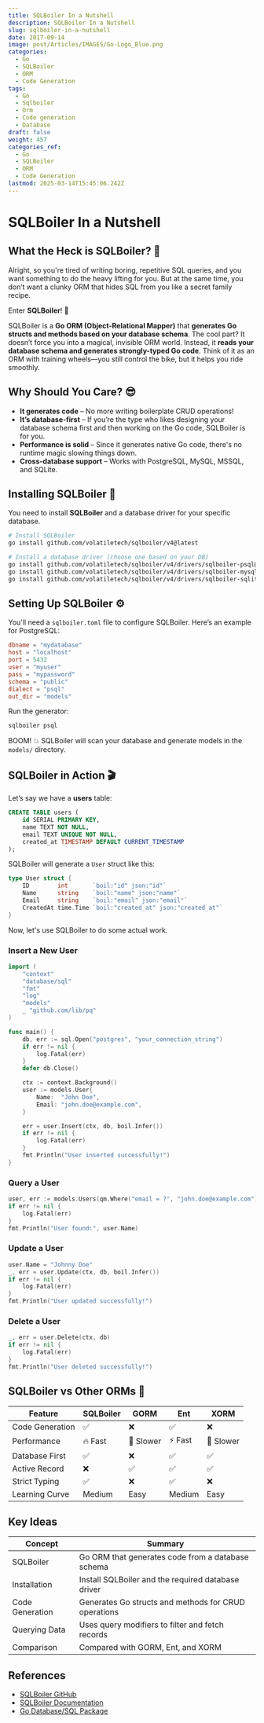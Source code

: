 ```yaml
---
title: SQLBoiler In a Nutshell
description: SQLBoiler In a Nutshell
slug: sqlboiler-in-a-nutshell
date: 2017-09-14
image: post/Articles/IMAGES/Go-Logo_Blue.png
categories:
  - Go
  - SQLBoiler
  - ORM
  - Code Generation
tags:
  - Go
  - Sqlboiler
  - Orm
  - Code generation
  - Database
draft: false
weight: 457
categories_ref:
  - Go
  - SQLBoiler
  - ORM
  - Code Generation
lastmod: 2025-03-14T15:45:06.242Z
---
```

# SQLBoiler In a Nutshell

## What the Heck is SQLBoiler? 🤔

Alright, so you're tired of writing boring, repetitive SQL queries, and you want something to do the heavy lifting for you. But at the same time, you don’t want a clunky ORM that hides SQL from you like a secret family recipe.

Enter **SQLBoiler**! 🎉

SQLBoiler is a **Go ORM (Object-Relational Mapper)** that **generates Go structs and methods based on your database schema**. The cool part? It doesn’t force you into a magical, invisible ORM world. Instead, it **reads your database schema and generates strongly-typed Go code**. Think of it as an ORM with training wheels—you still control the bike, but it helps you ride smoothly.

## Why Should You Care? 😎

* **It generates code** – No more writing boilerplate CRUD operations!
* **It’s database-first** – If you’re the type who likes designing your database schema first and then working on the Go code, SQLBoiler is for you.
* **Performance is solid** – Since it generates native Go code, there's no runtime magic slowing things down.
* **Cross-database support** – Works with PostgreSQL, MySQL, MSSQL, and SQLite.

## Installing SQLBoiler 🚀

You need to install **SQLBoiler** and a database driver for your specific database.

```sh
# Install SQLBoiler
go install github.com/volatiletech/sqlboiler/v4@latest

# Install a database driver (choose one based on your DB)
go install github.com/volatiletech/sqlboiler/v4/drivers/sqlboiler-psql@latest  # PostgreSQL
go install github.com/volatiletech/sqlboiler/v4/drivers/sqlboiler-mysql@latest  # MySQL
go install github.com/volatiletech/sqlboiler/v4/drivers/sqlboiler-sqlite3@latest  # SQLite
```

## Setting Up SQLBoiler ⚙️

You'll need a `sqlboiler.toml` file to configure SQLBoiler. Here’s an example for PostgreSQL:

```toml
dbname = "mydatabase"
host = "localhost"
port = 5432
user = "myuser"
pass = "mypassword"
schema = "public"
dialect = "psql"
out_dir = "models"
```

Run the generator:

```sh
sqlboiler psql
```

BOOM! 💥 SQLBoiler will scan your database and generate models in the `models/` directory.

## SQLBoiler in Action 🎬

Let’s say we have a **users** table:

```sql
CREATE TABLE users (
    id SERIAL PRIMARY KEY,
    name TEXT NOT NULL,
    email TEXT UNIQUE NOT NULL,
    created_at TIMESTAMP DEFAULT CURRENT_TIMESTAMP
);
```

SQLBoiler will generate a `User` struct like this:

```go
type User struct {
    ID        int       `boil:"id" json:"id"`
    Name      string    `boil:"name" json:"name"`
    Email     string    `boil:"email" json:"email"`
    CreatedAt time.Time `boil:"created_at" json:"created_at"`
}
```

Now, let's use SQLBoiler to do some actual work.

### Insert a New User

```go
import (
    "context"
    "database/sql"
    "fmt"
    "log"
    "models"
    _ "github.com/lib/pq"
)

func main() {
    db, err := sql.Open("postgres", "your_connection_string")
    if err != nil {
        log.Fatal(err)
    }
    defer db.Close()

    ctx := context.Background()
    user := models.User{
        Name:  "John Doe",
        Email: "john.doe@example.com",
    }

    err = user.Insert(ctx, db, boil.Infer())
    if err != nil {
        log.Fatal(err)
    }
    fmt.Println("User inserted successfully!")
}
```

### Query a User

```go
user, err := models.Users(qm.Where("email = ?", "john.doe@example.com")).One(ctx, db)
if err != nil {
    log.Fatal(err)
}
fmt.Println("User found:", user.Name)
```

### Update a User

```go
user.Name = "Johnny Doe"
_, err = user.Update(ctx, db, boil.Infer())
if err != nil {
    log.Fatal(err)
}
fmt.Println("User updated successfully!")
```

### Delete a User

```go
_, err = user.Delete(ctx, db)
if err != nil {
    log.Fatal(err)
}
fmt.Println("User deleted successfully!")
```

## SQLBoiler vs Other ORMs 🥊

| Feature         | SQLBoiler | GORM      | Ent    | XORM      |
| --------------- | --------- | --------- | ------ | --------- |
| Code Generation | ✅         | ❌         | ✅      | ❌         |
| Performance     | 🔥 Fast   | 🐢 Slower | ⚡ Fast | 🐢 Slower |
| Database First  | ✅         | ❌         | ✅      | ✅         |
| Active Record   | ❌         | ✅         | ✅      | ✅         |
| Strict Typing   | ✅         | ❌         | ✅      | ❌         |
| Learning Curve  | Medium    | Easy      | Medium | Easy      |

<!-- ## Final Thoughts 🤔

SQLBoiler is awesome if you love **generated, strongly-typed code** that plays well with Go's philosophy. It’s not an ORM in the traditional sense, but more of a **Go code generator for databases**.

If you want total control over SQL while still reducing the pain of writing repetitive queries, SQLBoiler is **a solid choice**. 🚀 -->

## Key Ideas

| Concept         | Summary                                              |
| --------------- | ---------------------------------------------------- |
| SQLBoiler       | Go ORM that generates code from a database schema    |
| Installation    | Install SQLBoiler and the required database driver   |
| Code Generation | Generates Go structs and methods for CRUD operations |
| Querying Data   | Uses query modifiers to filter and fetch records     |
| Comparison      | Compared with GORM, Ent, and XORM                    |

## References

* [SQLBoiler GitHub](https://github.com/volatiletech/sqlboiler)
* [SQLBoiler Documentation](https://github.com/volatiletech/sqlboiler/tree/master/docs)
* [Go Database/SQL Package](https://pkg.go.dev/database/sql)
